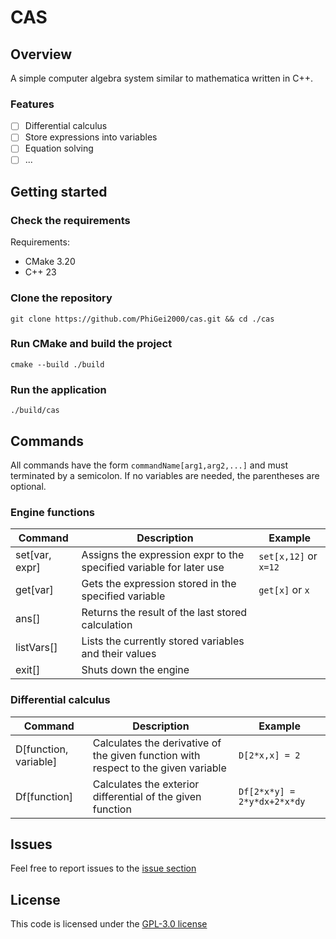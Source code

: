 # CAS
## Overview
A simple computer algebra system similar to mathematica written in C++.
### Features
- [ ] Differential calculus
- [ ] Store expressions into variables
- [ ] Equation solving
- [ ] ...

## Getting started
### Check the requirements
Requirements:
- CMake 3.20
- C++ 23
### Clone the repository
    git clone https://github.com/PhiGei2000/cas.git && cd ./cas
### Run CMake and build the project
    cmake --build ./build 
### Run the application
    ./build/cas

## Commands
All commands have the form ``commandName[arg1,arg2,...]`` and must terminated by a semicolon. If no variables are needed, the parentheses are optional.

### Engine functions
| Command | Description | Example |
| --- | --- | --- |
| set[var, expr] | Assigns the expression expr to the specified variable for later use | ``set[x,12]`` or ``x=12``|
| get[var] | Gets the expression stored in the specified variable | ``get[x]`` or ``x`` |
| ans[] | Returns the result of the last stored calculation | |
| listVars[] | Lists the currently stored variables and their values | |
| exit[] | Shuts down the engine | |

### Differential calculus

| Command | Description | Example |
| --- | --- | --- |
| D[function, variable] | Calculates the derivative of the given function with respect to the given variable | ``D[2*x,x] = 2`` |
| Df[function] | Calculates the exterior differential of the given function | ``Df[2*x*y] = 2*y*dx+2*x*dy`` |

## Issues
Feel free to report issues to the [issue section](https://github.com/PhiGei2000/cas/issues)

## License 
This code is licensed under the [GPL-3.0 license](https://github.com/PhiGei2000/cas/blob/master/LICENSE)